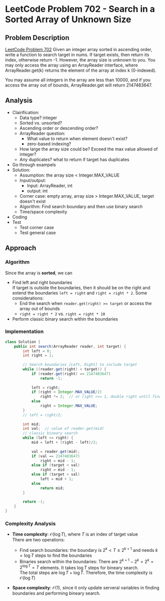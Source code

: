 # LeetCode Problem 702 - Search in a Sorted Array of Unknown Size

## Problem Description
[LeetCode Problem 702](https:leetcode.com/problems/search-in-a-sorted-array-of-unknown-size/) Given an integer array sorted in ascending order, write a function to search target in nums.  If target exists, then return its index, otherwise return -1. However, the array size is unknown to you. You may only access the array using an ArrayReader interface, where ArrayReader.get(k) returns the element of the array at index k (0-indexed).

You may assume all integers in the array are less than 10000, and if you access the array out of bounds, ArrayReader.get will return 2147483647.

## Analysis
* Clairification:
  - Data type? integer
  - Sorted vs. unsorted?
  - Ascending order or descending order?
  - ArrayReader question:
      - What value to return when element doesn't exist?
      - zero-based indexing?
  - How large the array size could be? Exceed the max value allowed of integer?
  - Any duplicates? what to return if target has duplicates
* Go through exampels
* Solution: 
  - Assumption: the array size < Integer.MAX_VALUE
  - Input/output: 
      - Input: ArrayReader, int
      - output: int
  - Corner case: empty array, array size > Integer.MAX_VALUE, target doesn't exist
  - Algorithm: Find search boundary and then use binary search
  - Time/space complexity
* Coding
* Test
  - Test corner case
  - Test general case


## Approach
### Algorithm
Since the array is **sorted**, we can 
* Find left and right boundaries  
If target is outside the boundaries, then it should be on the right and extend the boundaries `left = right` and `right = right * 2`. Some considerations:  
    - End the search when `reader.get(right) >= target` or access the array out of bounds
    - `right = right * 2` vs. `right = right * 10`
* Perform classic binary search within the boundaries  


### Implementation
```java
class Solution {
    public int search(ArrayReader reader, int target) {
        int left = 0;
        int right = 1;
        
        // Search boundaries [Left, Right] to include target
        while ((reader.get(right) < target)) {
            if (reader.get(right) == 2147483647)
                return -1;
            
            left = right;
            if (right < Integer.MAX_VALUE/2)   
                right *= 2;  // or right <<= 1, double right until finding the right boundary (i.e., right > target)
            else
                right = Integer.MAX_VALUE;
        }
        // left = right/2;
        
        int mid;
        int val;  // value of reader.get(mid)
        // classic bineary search
        while (left <= right) {
            mid = left + (right - left)/2;
            
            val = reader.get(mid);
            if (val == 2147483647)
                right = mid - 1;
            else if (target < val)
                right = mid - 1;
            else if (target > val)
                left = mid + 1;
            else 
                return mid;
        }
        
        return -1; 
    }
}
```
### Complexity Analysis
* **Time complexity**: $\mathcal{O}(\log T)$, where $T$ is an index of target value   
There are two operations:
  - Find search boundaries: the boundary is $2^k < T \leq 2^{k+1}$ and needs $k = \log T$ steps to find the boundaries 
  - Binaries search within the boundaries: There are $2^{k+1} - 2^k = 2^k = 2^{\log T} = T$ elements. It takes $\log T$ steps for bineary search.  
The total steps are $\log T + \log T$. Therefore, the time complexity is $\mathcal{O}(\log T)$

* **Space complexity**: $\mathcal{O}(1)$, since it only update serveral variables in finding boundaries and performing bineary search. 